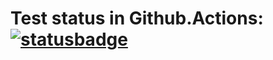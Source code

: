 # Test status in Github.Actions: [![statusbadge](../../actions/workflows/buildtest.yaml/badge.svg?branch=main&event=pull_request)](../../actions/workflows/buildtest.yaml)
